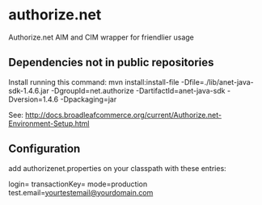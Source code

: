 authorize.net
=============
Authorize.net AIM and CIM wrapper for friendlier usage

Dependencies not in public repositories
---------------------------------------
Install running this command:
mvn install:install-file -Dfile=./lib/anet-java-sdk-1.4.6.jar -DgroupId=net.authorize -DartifactId=anet-java-sdk -Dversion=1.4.6 -Dpackaging=jar

See: http://docs.broadleafcommerce.org/current/Authorize.net-Environment-Setup.html

Configuration
-------------
add authorizenet.properties on your classpath with these entries:

login=<login>
transactionKey=<transaction key>
mode=production
test.email=yourtestemail@yourdomain.com
